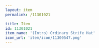```yaml
---
layout: item
permalink: /11301021

title: Item
id: 11301021
item_name: '(Intro) Ordinary Strife Hat'
icon_url: 'item/icon/11300547.png'
---
```


